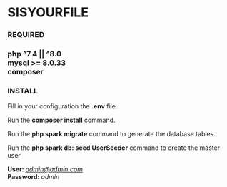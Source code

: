<h1>SISYOURFILE</h1>
<h3>REQUIRED<h3>
php ^7.4 || ^8.0 <br>
mysql >= 8.0.33<br>
composer<br>

<h3>INSTALL</h3>

Fill in your configuration the <b>.env</b> file. <br>


Run the <b>composer install</b> command. <br>

Run the <b>php spark migrate</b> command  to generate the database tables.<br>

Run the <b>php spark db: seed UserSeeder</b> command
to create the master user<br>

<b>User: </b><i>admin@admin.com</i><br>
<b>Password: </b><i>admin</i>

